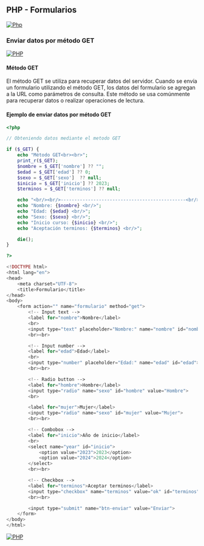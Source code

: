 ## PHP - Formularios
[![Php](https://img.shields.io/badge/Php_formularios-787CB5?style=for-the-badge&logo=php&logoColor=white&labelColor=101010)](https://github.com/Alberto-mt/PHP/blob/main/PHP/Apuntes_form/index.md)

### Enviar datos por método GET
[![PHP](https://img.shields.io/badge/Enviar_datos_GET-c08a44?style=for-the-badge&logo=php&logoColor=white&labelColor=101010)](https://github.com/Alberto-mt/PHP/blob/main/PHP/Apuntes_form/categories/Enviar_datos_GET.md)

#### Método GET
El método GET se utiliza para recuperar datos del servidor. Cuando se envía un formulario utilizando el método GET, los datos del formulario se agregan a la URL como parámetros de consulta. Este método se usa comúnmente para recuperar datos o realizar operaciones de lectura.

#### Ejemplo de enviar datos por método GET
```php
<?php 

// Obteniendo datos mediante el metodo GET

if ($_GET) {
	echo "Método GET<br><br>";
	print_r($_GET);
	$nombre = $_GET['nombre'] ?? "";
	$edad = $_GET['edad'] ?? 0;
	$sexo = $_GET['sexo']  ?? null;
	$inicio = $_GET['inicio'] ?? 2023;
	$terminos = $_GET['terminos'] ?? null;

	echo "<br/><br/>----------------------------------------------<br/>";
	echo "Nombre: {$nombre} <br/>";
	echo "Edad: {$edad} <br/>";
	echo "Sexo: {$sexo} <br/>";
	echo "Inicio curso: {$inicio} <br/>";
	echo "Aceptación terminos: {$terminos} <br/>";

	die();
}

?>

<!DOCTYPE html>
<html lang="en">
<head>
	<meta charset="UTF-8">
	<title>Formulario</title>
</head>
<body>
	<form action="" name="formulario" method="get">
		<!-- Input text -->
		<label for="nombre">Nombre</label>
		<br>
		<input type="text" placeholder="Nombre:" name="nombre" id="nombre">
		<br><br>

		<!-- Input number -->
		<label for="edad">Edad</label>
		<br>
		<input type="number" placeholder="Edad:" name="edad" id="edad">
		<br><br>

		<!-- Radio button -->
		<label for="hombre">Hombre</label>
		<input type="radio" name="sexo" id="hombre" value="Hombre">
		<br>

		<label for="mujer">Mujer</label>
		<input type="radio" name="sexo" id="mujer" value="Mujer">
		<br><br>

		<!-- Combobox -->
		<label for="inicio">Año de inicio</label>
		<br>
		<select name="year" id="inicio">
			<option value="2023">2023</option>
			<option value="2024">2024</option>
		</select>
		<br><br>

		<!-- Checkbox -->
		<label for="terminos">Aceptar terminos</label>
		<input type="checkbox" name="terminos" value="ok" id="terminos">
		<br><br>

		<input type="submit" name="btn-enviar" value="Enviar">
	</form>
</body>
</html>
```

[![PHP](https://img.shields.io/badge/Enviar_datos_GET-c08a44?style=for-the-badge&label=&#9650;&logoColor=white&labelColor=101010)](https://github.com/Alberto-mt/PHP/blob/main/PHP/Apuntes_form/categories/Enviar_datos_GET.md)
